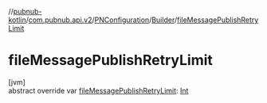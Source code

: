 //[pubnub-kotlin](../../../../index.md)/[com.pubnub.api.v2](../../index.md)/[PNConfiguration](../index.md)/[Builder](index.md)/[fileMessagePublishRetryLimit](file-message-publish-retry-limit.md)

# fileMessagePublishRetryLimit

[jvm]\
abstract override var [fileMessagePublishRetryLimit](file-message-publish-retry-limit.md): [Int](https://kotlinlang.org/api/latest/jvm/stdlib/kotlin/-int/index.html)
